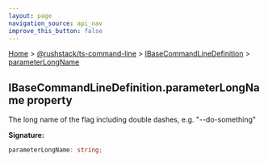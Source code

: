 ```yaml
---
layout: page
navigation_source: api_nav
improve_this_button: false
---
```



[Home](./index.md) &gt; [@rushstack/ts-command-line](./ts-command-line.md) &gt; [IBaseCommandLineDefinition](./ts-command-line.ibasecommandlinedefinition.md) &gt; [parameterLongName](./ts-command-line.ibasecommandlinedefinition.parameterlongname.md)

## IBaseCommandLineDefinition.parameterLongName property

The long name of the flag including double dashes, e.g. "--do-something"

<b>Signature:</b>

```typescript
parameterLongName: string;
```
